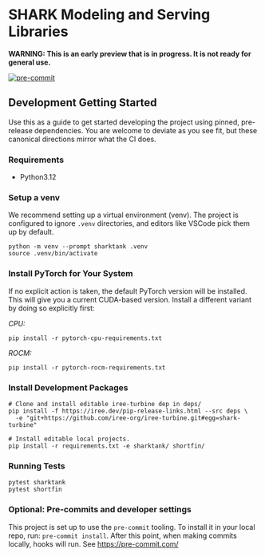 # SHARK Modeling and Serving Libraries

**WARNING: This is an early preview that is in progress. It is not ready for
general use.**

[![pre-commit](https://img.shields.io/badge/pre--commit-enabled-brightgreen?logo=pre-commit)](https://github.com/pre-commit/pre-commit)


## Development Getting Started

Use this as a guide to get started developing the project using pinned,
pre-release dependencies. You are welcome to deviate as you see fit, but
these canonical directions mirror what the CI does.

### Requirements

- Python3.12

### Setup a venv

We recommend setting up a virtual environment (venv). The project is configured
to ignore `.venv` directories, and editors like VSCode pick them up by default.

```
python -m venv --prompt sharktank .venv
source .venv/bin/activate
```

### Install PyTorch for Your System

If no explicit action is taken, the default PyTorch version will be installed.
This will give you a current CUDA-based version. Install a different variant
by doing so explicitly first:

*CPU:*

```
pip install -r pytorch-cpu-requirements.txt
```

*ROCM:*

```
pip install -r pytorch-rocm-requirements.txt
```

### Install Development Packages

```
# Clone and install editable iree-turbine dep in deps/
pip install -f https://iree.dev/pip-release-links.html --src deps \
  -e "git+https://github.com/iree-org/iree-turbine.git#egg=shark-turbine"

# Install editable local projects.
pip install -r requirements.txt -e sharktank/ shortfin/
```

### Running Tests

```
pytest sharktank
pytest shortfin
```

### Optional: Pre-commits and developer settings

This project is set up to use the `pre-commit` tooling. To install it in
your local repo, run: `pre-commit install`. After this point, when making
commits locally, hooks will run. See https://pre-commit.com/
